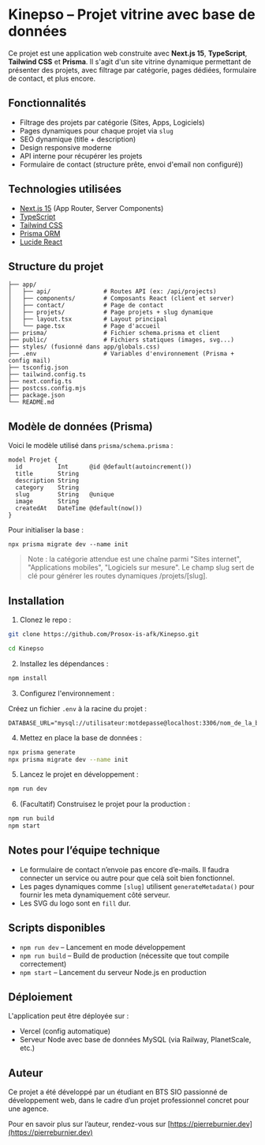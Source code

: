 # Kinepso – Projet vitrine avec base de données

Ce projet est une application web construite avec **Next.js 15**, **TypeScript**, **Tailwind CSS** et **Prisma**. Il s'agit d'un site vitrine dynamique permettant de présenter des projets, avec filtrage par catégorie, pages dédiées, formulaire de contact, et plus encore.

## Fonctionnalités

-   Filtrage des projets par catégorie (Sites, Apps, Logiciels)
-   Pages dynamiques pour chaque projet via `slug`
-   SEO dynamique (title + description)
-   Design responsive moderne
-   API interne pour récupérer les projets
-   Formulaire de contact (structure prête, envoi d'email non configuré))

## Technologies utilisées

-   [Next.js 15](https://nextjs.org/) (App Router, Server Components)
-   [TypeScript](https://www.typescriptlang.org/)
-   [Tailwind CSS](https://tailwindcss.com/)
-   [Prisma ORM](https://www.prisma.io/)
-   [Lucide React](https://lucide.dev/)

## Structure du projet

```
├── app/
│   ├── api/               # Routes API (ex: /api/projects)
│   ├── components/        # Composants React (client et server)
│   ├── contact/           # Page de contact
│   ├── projets/           # Page projets + slug dynamique
│   ├── layout.tsx         # Layout principal
│   └── page.tsx           # Page d'accueil
├── prisma/                # Fichier schema.prisma et client
├── public/                # Fichiers statiques (images, svg...)
├── styles/ (fusionné dans app/globals.css)
├── .env                   # Variables d'environnement (Prisma + config mail)
├── tsconfig.json
├── tailwind.config.ts
├── next.config.ts
├── postcss.config.mjs
├── package.json
└── README.md
```

## Modèle de données (Prisma)

Voici le modèle utilisé dans `prisma/schema.prisma` :

```
model Projet {
  id          Int      @id @default(autoincrement())
  title       String
  description String
  category    String
  slug        String   @unique
  image       String
  createdAt   DateTime @default(now())
}
```

Pour initialiser la base :

`npx prisma migrate dev --name init`

> Note : la catégorie attendue est une chaîne parmi "Sites internet", "Applications mobiles", "Logiciels sur mesure". Le champ slug sert de clé pour générer les routes dynamiques /projets/[slug].

## Installation

1. Clonez le repo :

```bash
git clone https://github.com/Prosox-is-afk/Kinepso.git

cd Kinepso
```

2. Installez les dépendances :

```bash
npm install
```

3. Configurez l'environnement :

Créez un fichier `.env` à la racine du projet :

```env
DATABASE_URL="mysql://utilisateur:motdepasse@localhost:3306/nom_de_la_base"
```

4. Mettez en place la base de données :

```bash
npx prisma generate
npx prisma migrate dev --name init
```

5. Lancez le projet en développement :

```bash
npm run dev
```

6. (Facultatif) Construisez le projet pour la production :

```bash
npm run build
npm start
```

## Notes pour l’équipe technique

-   Le formulaire de contact n’envoie pas encore d’e-mails. Il faudra connecter un service ou autre pour que celà soit bien fonctionnel.
-   Les pages dynamiques comme `[slug]` utilisent `generateMetadata()` pour fournir les meta dynamiquement côté serveur.
-   Les SVG du logo sont en `fill` dur.

## Scripts disponibles

-   `npm run dev` – Lancement en mode développement
-   `npm run build` – Build de production (nécessite que tout compile correctement)
-   `npm start` – Lancement du serveur Node.js en production

## Déploiement

L'application peut être déployée sur :

-   Vercel (config automatique)
-   Serveur Node avec base de données MySQL (via Railway, PlanetScale, etc.)

## Auteur

Ce projet a été développé par un étudiant en BTS SIO passionné de développement web, dans le cadre d’un projet professionnel concret pour une agence.

Pour en savoir plus sur l’auteur, rendez-vous sur [https://pierreburnier.dev](https://pierreburnier.dev)
